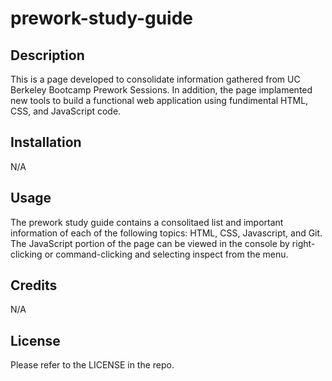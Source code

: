 # prework-study-guide


## Description

This is a page developed to consolidate information gathered from UC Berkeley Bootcamp Prework Sessions. In addition, the page implamented new tools to build a functional web application using fundimental HTML, CSS, and JavaScript code.

## Installation

N/A

## Usage

The prework study guide contains a consolitaed list and important information of each of the following topics: HTML, CSS, Javascript, and Git. The JavaScript portion of the page can be viewed in the console by right-clicking or command-clicking and selecting inspect from the menu.

## Credits

N/A

## License

Please refer to the LICENSE in the repo.
